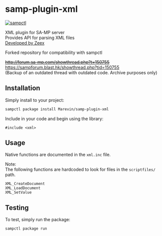 # samp-plugin-xml

[![sampctl](https://img.shields.io/badge/sampctl-samp--plugin--xml-2f2f2f.svg?style=for-the-badge)](https://github.com/marevin/samp-plugin-xml)

XML plugin for SA-MP server  
Provides API for parsing XML files  
[Developed by Zeex](https://github.com/Zeex/samp-plugin-xml/)  

Forked repository for compatibility with sampctl

~~http://forum.sa-mp.com/showthread.php?t=150755~~  
https://sampforum.blast.hk/showthread.php?tid=150755  
(Backup of an outdated thread with outdated code. Archive purposes only)

## Installation

Simply install to your project:

```bash
sampctl package install Marevin/samp-plugin-xml
```

Include in your code and begin using the library:

```pawn
#include <xml>
```

## Usage

<!--
Write your code documentation or examples here. If your library is documented in
the source code, direct users there. If not, list your API and describe it well
in this section. If your library is passive and has no API, simply omit this
section.
-->
Native functions are documented in the  ```xml.inc``` file.

Note:  
The following functions are hardcoded to look for files in the ```scriptfiles/``` path.

```
XML_CreateDocument  
XML_LoadDocument  
XML_SetValue
```

## Testing

<!--
Depending on whether your package is tested via in-game "demo tests" or
y_testing unit-tests, you should indicate to readers what to expect below here.
-->

To test, simply run the package:

```bash
sampctl package run
```
